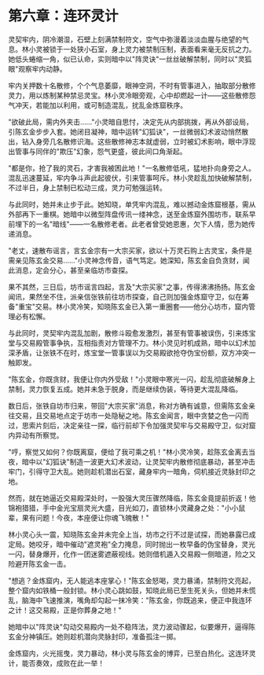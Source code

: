 # 第六章：连环灵计

灵契牢内，阴冷潮湿，石壁上刻满禁制符文，空气中弥漫着淡淡血腥与绝望的气息。林小灵被锁于一处狭小石室，身上灵力被禁制压制，表面看来毫无反抗之力。她低头蜷缩一角，似已认命，实则暗中以"阵灵诀"一丝丝破解禁制，同时以"灵狐眼"观察牢内动静。

牢内关押数十名散修，个个气息萎靡，眼神空洞，不时有管事进入，抽取部分散修灵力，用以炼制某种禁忌灵宝。林小灵冷眼旁观，心中却燃起一计——这些散修怨气冲天，若能加以利用，或可制造混乱，扰乱金炼窟秩序。

"欲破此局，需内外夹击……"小灵暗自思忖，决定先从内部挑拨，再从外部设局，引陈玄金步步入套。她闭目凝神，暗中运转"幻狐诀"，一丝微弱幻术波动悄然散出，钻入身旁几名散修识海。这些散修神志本就虚弱，立时被幻术影响，眼中浮现出管事与同伴的"欺压"幻象，怨气更盛，彼此间口角渐起。

"都是你，抢了我的灵石，才害我被困此地！"一名散修低吼，猛地扑向身旁之人。混乱迅速蔓延，牢内争斗声此起彼伏，引来管事呵斥。林小灵趁乱加快破解禁制，不过半日，身上禁制已松动三成，灵力可勉强运转。

与此同时，她并未止步于此。她知晓，单凭牢内混乱，难以撼动金炼窟根基，需从外部再下一重棋。她暗中以微型阵盘传讯一缕神念，送至金炼窟外围坊市，联系早前埋下的一名"暗线"——一名散修老者。此老者曾受她恩惠，欠下人情，愿为她传递消息。

"老丈，速散布谣言，言玄金宗有一大宗买家，欲以十万灵石购上古灵宝，条件是需亲见陈玄金交易……"小灵神念传音，语气笃定。她深知，陈玄金自负贪财，闻此消息，定会分心，甚至亲临坊市查探。

果不其然，三日后，坊市谣言四起，言及"大宗买家"之事，传得沸沸扬扬。陈玄金闻讯，果然坐不住，派亲信张铁前往坊市探查，自己则加强金炼窟守卫，似在筹备"重宝"交易。林小灵冷笑，知晓陈玄金已入第一重圈套——他分心坊市，窟内管理必有松懈。

与此同时，灵契牢内混乱加剧，散修斗殴愈发激烈，甚至有管事被误伤，引来炼宝堂与交易殿管事争执，互相指责对方管理不力。林小灵见时机成熟，暗中以幻术加深矛盾，让张铁不在时，炼宝堂一管事误以为交易殿欲抢夺伪宝份额，双方冲突一触即发。

"陈玄金，你既贪财，我便让你内外受敌！"小灵眼中寒光一闪，趁乱彻底破解身上禁制，灵力恢复五成。她并未急于脱身，而是继续伪装，等待更大混乱降临。

数日后，张铁自坊市归来，带回"大宗买家"消息，称对方确有诚意，但需陈玄金亲往交易，且交易地点定于坊市一处隐秘之地。陈玄金闻言，眼中贪婪之色一闪而过，思索片刻后，决定亲往一探，临行前却下令加强灵契牢与交易殿守卫，似对窟内异动有所察觉。

"哼，察觉又如何？你既离窟，便给了我可乘之机！"林小灵冷笑，趁陈玄金离去当夜，暗中以"幻狐诀"制造一波更大幻术波动，让灵契牢内散修彻底暴动，甚至冲击牢门，引得守卫大乱。她则趁机潜出石室，藏身牢内一暗角，伺机接近灵脉封印之地。

然而，就在她逼近交易殿深处时，一股强大灵压骤然降临，陈玄金竟提前折返！他锦袍猎猎，手中金光宝扇灵光大盛，目光如刀，直锁林小灵藏身之处："小小鼠辈，果有问题！今夜，本座便让你魂飞魄散！"

林小灵心头一震，知晓陈玄金并未完全上当，坊市之行不过是试探，而她暴露已成定局。她咬牙，暗中催动"遮灵袍"全力掩息，同时抛出一枚早备的伪宝替身，灵光一闪，替身爆开，化作一团迷雾遮蔽视线。她则借机遁入交易殿一侧暗道，险之又险避开陈玄金一击。

"想逃？金炼窟内，无人能逃本座掌心！"陈玄金怒喝，灵力暴涌，禁制符文亮起，整个窟内如铁桶一般封锁。林小灵心跳如鼓，知晓此局已至生死关头，但她并未慌乱，脑海中飞速推演，嘴角却勾起一抹冷笑："陈玄金，你既追来，便正中我连环之计！这交易殿，正是你葬身之地！"

她暗中以"阵灵诀"勾动交易殿内一处不稳阵法，灵力波动骤起，似要爆开，逼得陈玄金分神镇压。她则趁机潜向灵脉封印，准备孤注一掷。

金炼窟内，火光摇曳，灵力暴动，林小灵与陈玄金的博弈，已至白热化。这连环灵计，能否奏效，成败在此一举！ 